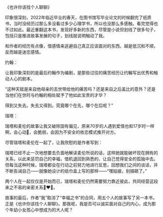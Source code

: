 《也许你该找个人聊聊》

印象很深刻，2022年临近毕业的春天，在图书馆写毕业论文的时候翻完了纸质书，当时没经历过那么多没看过多少心理学书，所以也没那么多感触。看完觉得也不过如此。最近重翻这本书，发现好多新的东西，尽管是小说但划线了很多句子，包括只是推进故事发展的句子，划线就说明触动了我。

和作者的经历有点像，借感情来逃避自己真正应该面对的东西。越是低沉和不顺，反而越是迷恋感情。

约翰：

让我印象深刻的是最后约翰作为编剧，是那些过往的痛苦经历让约翰写出优秀和触动人心的剧本。

“这种天赋是来自他母亲的去世带给他的痛苦吗？还是来自之后盖比的意外？还是当他们在世时与约翰的相处赋予了他如此宝贵的才华？

得到又失去。失去又得到。究竟哪个在先，哪个在后呢？”

瑞塔：

瑞塔和麦伦的故事让我又破除固有偏见，原来70岁的人遇到爱情也和17岁时一样啊，会心动💓，会脆弱，会因为不安全的依恋模式推开对方。

尽管瑞塔和麦伦在一起了，让我欣慰的是作者写到：

瑞塔已经不止一次地想要去负面地解读麦伦所说的话，这样她就能破坏现在拥有的关系，以此来惩罚自己的幸福，借机退回到熟悉的、让自己觉得安全的孤独中去。但每当这种时候，瑞塔都会在行动之前努力地进行反思，回想我们之间的谈话，并不断告诫自己——就像她设计的纸巾盒上写的那样——“嘿姑娘，别搞砸了。”

两个人在一起仅仅是开始而已，瑞塔和麦伦仍然需要努力靠近彼此，共同经营这段来之不易的亲密关系👩‍❤️‍👨。

故事的最后，作者“我”取消了“幸福之书”的合同，用五个人的故事写了另一本书，正是《也许你该找个人聊聊》。那我呢，我是否可以诚实面对自己的内心，成为那个年幼小女孩心中想成为的大人呢？